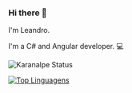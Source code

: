 ### Hi there 👋

I'm Leandro.

I'm a C# and Angular developer. :computer: 

![Karanalpe Status](https://github-readme-stats.vercel.app/api?username=leandro94costa&show_icons=true&theme=radical)

[![Top Linguagens](https://github-readme-stats.vercel.app/api/top-langs/?username=leandro94costa&layout=compact&theme=radical)](https://github.com/anuraghazra/github-readme-stats)

<!--
**leandro94costa/leandro94costa** is a ✨ _special_ ✨ repository because its `README.md` (this file) appears on your GitHub profile.

Here are some ideas to get you started:

- 🔭 I’m currently working on ...
- 🌱 I’m currently learning ...
- 👯 I’m looking to collaborate on ...
- 🤔 I’m looking for help with ...
- 💬 Ask me about ...
- 📫 How to reach me: ...
- 😄 Pronouns: ...
- ⚡ Fun fact: ...
-->
